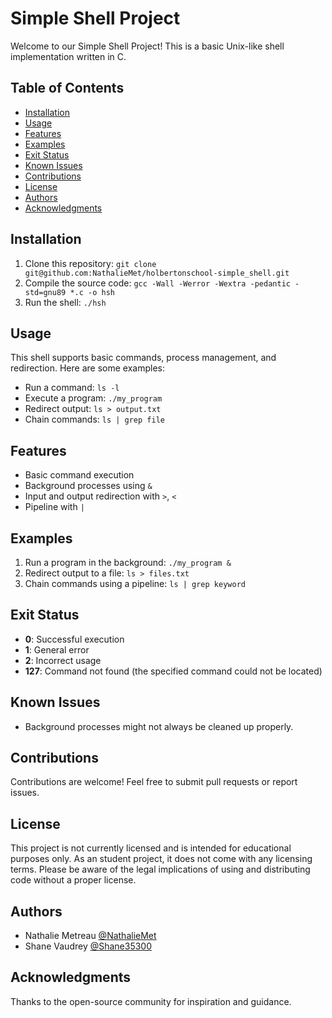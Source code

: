 # Simple Shell Project

Welcome to our Simple Shell Project! This is a basic Unix-like shell implementation written in C.

## Table of Contents
- [Installation](#installation)
- [Usage](#usage)
- [Features](#features)
- [Examples](#examples)
- [Exit Status](#exit-status)
- [Known Issues](#known-issues)
- [Contributions](#contributions)
- [License](#license)
- [Authors](#authors)
- [Acknowledgments](#acknowledgments)

## Installation
1. Clone this repository: `git clone git@github.com:NathalieMet/holbertonschool-simple_shell.git`
2. Compile the source code: `gcc -Wall -Werror -Wextra -pedantic -std=gnu89 *.c -o hsh`
3. Run the shell: `./hsh`

## Usage
This shell supports basic commands, process management, and redirection. Here are some examples:

- Run a command: `ls -l`
- Execute a program: `./my_program`
- Redirect output: `ls > output.txt`
- Chain commands: `ls | grep file`

## Features
- Basic command execution
- Background processes using `&`
- Input and output redirection with `>`, `<`
- Pipeline with `|`

## Examples
1. Run a program in the background: `./my_program &`
2. Redirect output to a file: `ls > files.txt`
3. Chain commands using a pipeline: `ls | grep keyword`

## Exit Status
- **0**: Successful execution
- **1**: General error
- **2**: Incorrect usage
- **127**: Command not found (the specified command could not be located)

## Known Issues
- Background processes might not always be cleaned up properly.

## Contributions
Contributions are welcome! Feel free to submit pull requests or report issues.

## License
This project is not currently licensed and is intended for educational purposes only. As an student project, it does not come with any licensing terms. Please be aware of the legal implications of using and distributing code without a proper license.

## Authors
- Nathalie Metreau [@NathalieMet](https://github.com/NathalieMet)
- Shane Vaudrey [@Shane35300](https://github.com/janesmith)

## Acknowledgments
Thanks to the open-source community for inspiration and guidance.
